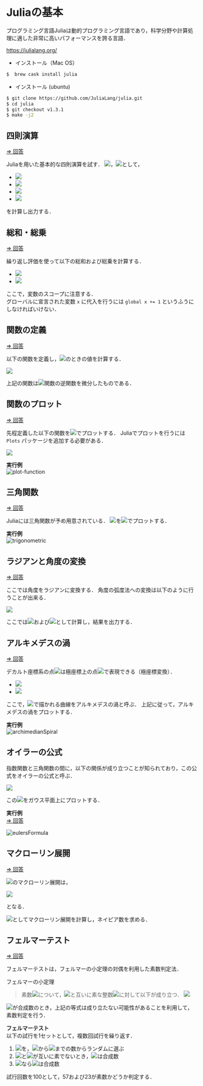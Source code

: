 # Juliaの基本

プログラミング言語Juliaは動的プログラミング言語であり，科学分野や計算処理に適した非常に高いパフォーマンスを誇る言語．

https://julialang.org/

* インストール（Mac OS）

```bash
$  brew cask install julia
```

* インストール (ubuntu)

```bash
$ git clone https://github.com/JuliaLang/julia.git
$ cd julia
$ git checkout v1.3.1
$ make -j2
```

## 四則演算
[=> 回答](./operation.jl)

Juliaを用いた基本的な四則演算を試す．
<img src="https://latex.codecogs.com/gif.latex?a=3">，<img src="https://latex.codecogs.com/gif.latex?b=5">として，

* <img src="https://latex.codecogs.com/gif.latex?a+b">  
* <img src="https://latex.codecogs.com/gif.latex?a-b">  
* <img src="https://latex.codecogs.com/gif.latex?a*b">  
* <img src="https://latex.codecogs.com/gif.latex?a/b">  

を計算し出力する．



## 総和・総乗
[=> 回答](./sum_prod.jl)

繰り返し評価を使って以下の総和および総乗を計算する．

* <img src="https://latex.codecogs.com/gif.latex?\sum^{10}_{k=1}2k">  
* <img src="https://latex.codecogs.com/gif.latex?\prod^{10}_{k=1}2k">  

ここで，変数のスコープに注意する．  
グローバルに宣言された変数 `x` に代入を行うには `global x += 1` というふうにしなければいけない．


## 関数の定義
[=> 回答](./def_function.jl)

以下の関数を定義し，<img src="https://latex.codecogs.com/gif.latex?x=0,x=0.5">のときの値を計算する．

<img src="https://latex.codecogs.com/gif.latex?f(x)=\frac{1}{\sqrt{1-x^2}}">

上記の関数は<img src="https://latex.codecogs.com/gif.latex?\sin">関数の逆関数を微分したものである．


## 関数のプロット
[=> 回答](./plot_function.jl)

先程定義した以下の関数を<img src="https://latex.codecogs.com/gif.latex?-1<x<1">でプロットする．
Juliaでプロットを行うには `Plots` パッケージを追加する必要がある．

<img src="https://latex.codecogs.com/gif.latex?f(x)=\frac{1}{\sqrt{1-x^2}}">

**実行例**  
![plot-function](plot_function.png)


## 三角関数
[=> 回答](./trigonometric.jl)

Juliaには三角関数が予め用意されている．
<img src="https://latex.codecogs.com/gif.latex?\sin(x),\cos(x)">を<img src="https://latex.codecogs.com/gif.latex?-\pi/2<x<\pi/2">でプロットする．

**実行例**  
![trigonometric](trigonometric.png)


## ラジアンと角度の変換
[=> 回答](./deg_rad.jl)

ここでは角度をラジアンに変換する．
角度の弧度法への変換は以下のように行うことが出来る．

<img src="https://latex.codecogs.com/gif.latex?\theta^\circ=\theta\times\frac{\pi}{180}[rad]">

ここでは<img src="https://latex.codecogs.com/gif.latex?\theta=60">および<img src="https://latex.codecogs.com/gif.latex?\theta=80">として計算し，結果を出力する．



## アルキメデスの渦
[=> 回答](./archimedean_spiral.jl)

デカルト座標系の点<img src="https://latex.codecogs.com/gif.latex?(x,y)">は極座標上の点<img src="https://latex.codecogs.com/gif.latex?(r,\theta)">で表現できる（極座標変換）．

* <img src="https://latex.codecogs.com/gif.latex?x=r\cos\theta">
* <img src="https://latex.codecogs.com/gif.latex?y=r\sin\theta">

ここで，<img src="https://latex.codecogs.com/gif.latex?r=\theta">で描かれる曲線をアルキメデスの渦と呼ぶ．
上記に従って，アルキメデスの渦をプロットする．


**実行例**  
![archimedianSpiral](archimedean_spiral.png)

## オイラーの公式
指数関数と三角関数の間に，以下の関係が成り立つことが知られており，この公式をオイラーの公式と呼ぶ．

<img src="https://latex.codecogs.com/gif.latex?e^{i\theta}=\cos\theta+i\sin\theta">

この<img src="https://latex.codecogs.com/gif.latex?e^{i\theta}">をガウス平面上にプロットする．

**実行例**  
[=> 回答](./eulers_formula.jl)

![eulersFormula](eulers_formula.png)

## マクローリン展開
[=> 回答](./maclaurins_expansional.jl)

<img src="https://latex.codecogs.com/gif.latex?e^x">のマクローリン展開は，

<img src="https://latex.codecogs.com/gif.latex?e^x=\sum^\infty_{n=0}\frac{1}{n!}x^n">

となる．

<img src="https://latex.codecogs.com/gif.latex?x=1">としてマクローリン展開を計算し，ネイピア数を求める．


## フェルマーテスト
[=> 回答](./fermat_test.jl)

フェルマーテストは，フェルマーの小定理の対偶を利用した素数判定法．

フェルマーの小定理
>素数<img src="https://latex.codecogs.com/gif.latex?p">について，<img src="https://latex.codecogs.com/gif.latex?p">と互いに素な整数<img src="https://latex.codecogs.com/gif.latex?a">に対して以下が成り立つ．
><img src="https://latex.codecogs.com/gif.latex?a^{p-1}\equiv1(\mod{p})">

<img src="https://latex.codecogs.com/gif.latex?p">が合成数のとき，上記の等式は成り立たない可能性があることを利用して，素数判定を行う．

**フェルマーテスト**  
以下の試行を1セットとして，複数回試行を繰り返す．
1. <img src="https://latex.codecogs.com/gif.latex?a">を，<img src="https://latex.codecogs.com/gif.latex?2">から<img src="https://latex.codecogs.com/gif.latex?n-1">までの数からランダムに選ぶ
2. <img src="https://latex.codecogs.com/gif.latex?a">と<img src="https://latex.codecogs.com/gif.latex?n">が互いに素でないとき，<img src="https://latex.codecogs.com/gif.latex?n">は合成数
3. <img src="https://latex.codecogs.com/gif.latex?a^{p-1}\not\equiv1(\mod{p})">なら<img src="https://latex.codecogs.com/gif.latex?n">は合成数

試行回数を100として，57および23が素数かどうか判定する．

